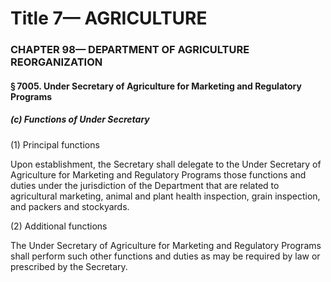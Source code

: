 
# Title 7— AGRICULTURE
### CHAPTER 98— DEPARTMENT OF AGRICULTURE REORGANIZATION
#### § 7005. Under Secretary of Agriculture for Marketing and Regulatory Programs
##### (c) Functions of Under Secretary

(1) Principal functions

Upon establishment, the Secretary shall delegate to the Under Secretary of Agriculture for Marketing and Regulatory Programs those functions and duties under the jurisdiction of the Department that are related to agricultural marketing, animal and plant health inspection, grain inspection, and packers and stockyards.

(2) Additional functions

The Under Secretary of Agriculture for Marketing and Regulatory Programs shall perform such other functions and duties as may be required by law or prescribed by the Secretary.
